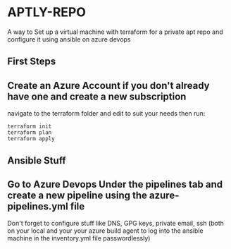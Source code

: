 # APTLY-REPO

A way to Set up a virtual machine with terraform for a private apt repo and configure it using ansible on azure devops

## First Steps
Create an Azure Account if you don't already have one and create a new subscription
---
navigate to the terraform folder and edit to suit your needs then run:
```
terraform init
terraform plan
terraform apply

```
## Ansible Stuff

Go to Azure Devops Under the pipelines tab and create a new pipeline using the azure-pipelines.yml file
---
Don't forget to configure stuff like DNS, GPG keys, private email, ssh (both on your local and your your azure build agent to log into the ansible machine in the inventory.yml file passwordlessly)
